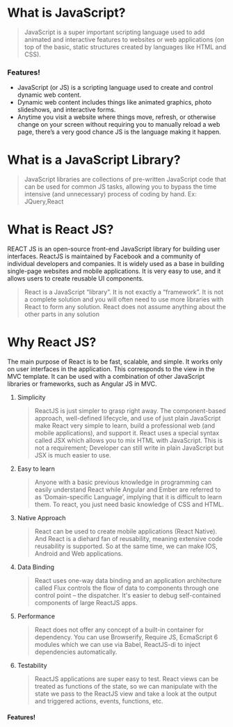 # What is JavaScript?

> JavaScript is a super important scripting language used to add animated and interactive features to websites or web applications (on top of the basic, static structures created   by languages like HTML and CSS).

### Features!

- JavaScript (or JS) is a scripting language used to create and control dynamic web content.
- Dynamic web content includes things like animated graphics, photo slideshows, and interactive forms.
- Anytime you visit a website where things move, refresh, or otherwise change on your screen without requiring you to manually reload a web page, there’s a very good chance JS is the language making it happen.

# What is a JavaScript Library?

> JavaScript libraries are collections of pre-written JavaScript code that can be used for common JS tasks, allowing you to bypass the time intensive (and unnecessary) process of coding by hand. Ex: JQuery,React

# What is React JS?

REACT JS is an open-source front-end JavaScript library for building user interfaces. ReactJS is maintained by Facebook and a community of individual developers and companies. It is widely used as a base in building single-page websites and mobile applications. It is very easy to use, and it allows users to create reusable UI components.

> React is a JavaScript “library”. It is not exactly a “framework”. It is not a complete solution and you will often need to use more libraries with React to form any solution. React does not assume anything about the other parts in any solution


# Why React JS?

The main purpose of React is to be fast, scalable, and simple. It works only on user interfaces in the application. This corresponds to the view in the MVC template. It can be used with a combination of other JavaScript libraries or frameworks, such as Angular JS in MVC.

1. Simplicity
 
   > ReactJS is just simpler to grasp right away. The component-based approach, well-defined lifecycle, and use of just plain JavaScript make React very simple to learn, build a professional web (and mobile applications), and support it. React uses a special syntax called JSX which allows you to mix HTML with JavaScript. This is not a requirement; Developer can still write in plain JavaScript but JSX is much easier to use.
 
2. Easy to learn
 
   > Anyone with a basic previous knowledge in programming can easily understand React while Angular and Ember are referred to as ‘Domain-specific Language’, implying that it is difficult to learn them. To react, you just need basic knowledge of CSS and HTML.
 
3. Native Approach
 
   > React can be used to create mobile applications (React Native). And React is a diehard fan of reusability, meaning extensive code reusability is supported. So at the same time, we can make IOS, Android and Web applications.
 
4. Data Binding
 
   > React uses one-way data binding and an application architecture called Flux controls the flow of data to components through one control point – the dispatcher. It's easier to debug self-contained components of large ReactJS apps.
 
5. Performance
 
   > React does not offer any concept of a built-in container for dependency. You can use Browserify, Require JS, EcmaScript 6 modules which we can use via Babel, ReactJS-di to inject dependencies automatically.
 
6. Testability
 
   > ReactJS applications are super easy to test. React views can be treated as functions of the state, so we can manipulate with the state we pass to the ReactJS view and take a look at the output and triggered actions, events, functions, etc.
   
#### Features!   
